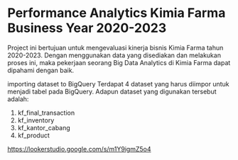 # Performance Analytics Kimia Farma Business Year 2020-2023
Project ini bertujuan untuk mengevaluasi kinerja bisnis Kimia Farma tahun 2020-2023. Dengan menggunakan data yang disediakan dan melakukan proses ini, maka pekerjaan seorang Big Data Analytics di Kimia Farma dapat dipahami dengan baik.

importing dataset to BigQuery
Terdapat 4 dataset yang harus diimpor untuk menjadi tabel pada BigQuery. Adapun dataset yang digunakan tersebut adalah:
1. kf_final_transaction
2. kf_inventory
3. kf_kantor_cabang
4. kf_product

https://lookerstudio.google.com/s/m1Y9igmZ5o4
